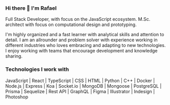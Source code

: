 ### Hi there 👋 I'm Rafael
Full Stack Developer, with focus on the JavaScript ecosystem.
M.Sc. architect with focus on computational design and prototyping.

I'm highly organized and a fast learner with analytical skills and attention to detail. I am an allrounder and problem solver with experience working in different industries who loves embracing and adapting to new technologies. I enjoy working with teams that encourage development and knowledge sharing.

### Technologies I work with

JavaScript | React | TypeScript | CSS | HTML |
Python | C++ | Docker |
Node.js | Express | Koa | Socket.io |
MongoDB | Mongoose | PostgreSQL | Prisma | Sequelize |
Rest API | GraphQL |
Figma | Illustrator | Indesign | Photoshop